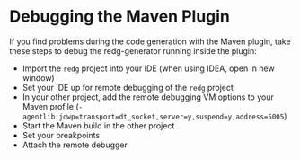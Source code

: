 # Debugging the Maven Plugin

If you find problems during the code generation with the Maven plugin, take these steps to debug the redg-generator running inside the plugin:

 - Import the `redg` project into your IDE (when using IDEA, open in new window)
 - Set your IDE up for remote debugging of the `redg` project
 - In your other project, add the remote debugging VM options to your Maven profile (`-agentlib:jdwp=transport=dt_socket,server=y,suspend=y,address=5005`)
 - Start the Maven build in the other project
 - Set your breakpoints
 - Attach the remote debugger